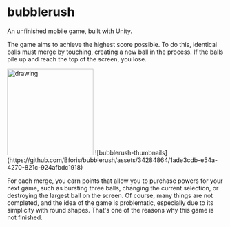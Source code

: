 # bubblerush
An unfinished mobile game, built with Unity.

The game aims to achieve the highest score possible. To do this, identical balls must merge by touching, creating a new ball in the process. If the balls pile up and reach the top of the screen, you lose.

<img src="https://github.com/Bforis/bubblerush/assets/34284864/1ade3cdb-e54a-4270-821c-924afbdc1918" alt="drawing" width="200"/>
![bubblerush-thumbnails](https://github.com/Bforis/bubblerush/assets/34284864/1ade3cdb-e54a-4270-821c-924afbdc1918)

For each merge, you earn points that allow you to purchase powers for your next game, such as bursting three balls, changing the current selection, or destroying the largest ball on the screen.
Of course, many things are not completed, and the idea of the game is problematic, especially due to its simplicity with round shapes. That's one of the reasons why this game is not finished.
